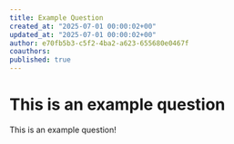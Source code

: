 ```yaml
---
title: Example Question
created_at: "2025-07-01 00:00:02+00"
updated_at: "2025-07-01 00:00:02+00"
author: e70fb5b3-c5f2-4ba2-a623-655680e0467f
coauthors:
published: true
---
```


# This is an example question

This is an example question!